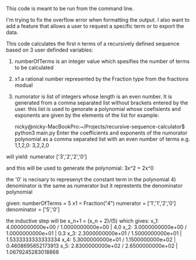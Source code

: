 This code is meant to be run from the command line.

I'm trying to fix the overflow error when formatting the output.
I also want to add a feature that allows a user to request a specific term or to export the data.

This code calculates the first n terms of a recursively defined sequence based on 3 user definded variables:
1) numberOfTerms is an integer value which spesifies the number of terms to be calculated
2) x1 a rational number represented by the Fraction type from the fractions modual
3) numorator is list of integers whose length is an even number. It is generated from a comma separated list without brackets entered by the user. this list is used to genorate a polynomial whose coefisients and exponents are given by the elements of the list for example:

    nicky@nicky-MacBookPro:~/Projects/recursive-sequence-calculator$ python3 main.py
    Enter the coefficients and exponents of the numorator polynomial 
    as a comma separated list with an even number of terms e.g. 1,1,2,0: 3,2,2,0 

will yield:
    numerator
    ['3','2','2','0']
    
and this will be used to generate the polynomial:
    3x^2 + 2x^0

the '0' is necisary to represenyt the constant term in the polynomial
4) denominator is the same as numerator but it represtents the denominator polynomial

given:
numberOfTerms = 5
x1 = Fraction("4")
numerator = ['1','1','2','0']
denominator = ['5','0']

the inductive step will be x_n+1 = (x_n + 2)/(5)
which gives:
x_1: 4.0000000000e+00 / 1.0000000000e+00  |  4.0
x_2: 3.0000000000e+00 / 1.0000000000e+01  |  0.3
x_3: 2.3000000000e+01 / 1.5000000000e+01  |  1.5333333333333334
x_4: 5.3000000000e+01 / 1.1500000000e+02  |  0.4608695652173913
x_5: 2.8300000000e+02 / 2.6500000000e+02  |  1.0679245283018868

